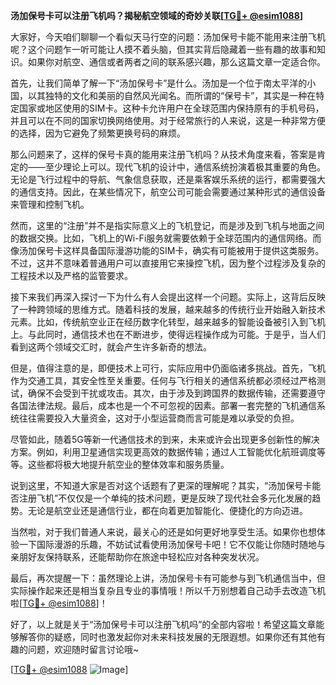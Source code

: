 **汤加保号卡可以注册飞机吗？揭秘航空领域的奇妙关联[[TG💪+ @esim1088](https://t.me/s/esim1088)]**

大家好，今天咱们聊聊一个看似天马行空的问题：汤加保号卡能不能用来注册飞机呢？这个问题乍一听可能让人摸不着头脑，但其实背后隐藏着一些有趣的故事和知识。如果你对航空、通信或者两者之间的联系感兴趣，那么这篇文章一定适合你。

首先，让我们简单了解一下“汤加保号卡”是什么。汤加是一个位于南太平洋的小国，以其独特的文化和美丽的自然风光闻名。而所谓的“保号卡”，其实是一种在特定国家或地区使用的SIM卡。这种卡允许用户在全球范围内保持原有的手机号码，并且可以在不同的国家切换网络使用。对于经常旅行的人来说，这是一种非常方便的选择，因为它避免了频繁更换号码的麻烦。

那么问题来了，这样的保号卡真的能用来注册飞机吗？从技术角度来看，答案是肯定的——至少理论上可以。现代飞机的设计中，通信系统扮演着极其重要的角色。无论是飞行过程中的导航、气象信息获取，还是乘客娱乐系统的运行，都需要强大的通信支持。因此，在某些情况下，航空公司可能会需要通过某种形式的通信设备来管理和控制飞机。

然而，这里的“注册”并不是指实际意义上的飞机登记，而是涉及到飞机与地面之间的数据交换。比如，飞机上的Wi-Fi服务就需要依赖于全球范围内的通信网络。而像汤加保号卡这样具备国际漫游功能的SIM卡，确实有可能被用于提供这类服务。不过，这并不意味着普通用户可以直接用它来操控飞机，因为整个过程涉及复杂的工程技术以及严格的监管要求。

接下来我们再深入探讨一下为什么有人会提出这样一个问题。实际上，这背后反映了一种跨领域的思维方式。随着科技的发展，越来越多的传统行业开始融入新技术元素。比如，传统航空业正在经历数字化转型，越来越多的智能设备被引入到飞机上。与此同时，通信技术也在不断进步，使得远程操作成为可能。于是乎，当人们看到这两个领域交汇时，就会产生许多新奇的想法。

但是，值得注意的是，即便技术上可行，实际应用中仍面临诸多挑战。首先，飞机作为交通工具，其安全性至关重要。任何与飞行相关的通信系统都必须经过严格测试，确保不会受到干扰或攻击。其次，由于涉及到跨国界的数据传输，还需要遵守各国法律法规。最后，成本也是一个不可忽视的因素。部署一套完整的飞机通信系统往往需要投入大量资金，这对于小型运营商而言可能是难以承受的负担。

尽管如此，随着5G等新一代通信技术的到来，未来或许会出现更多创新性的解决方案。例如，利用卫星通信实现更高效的数据传输；通过人工智能优化航班调度等等。这些都将极大地提升航空业的整体效率和服务质量。

说到这里，不知道大家是否对这个话题有了更深的理解呢？其实，“汤加保号卡能否注册飞机”不仅仅是一个单纯的技术问题，更是反映了现代社会多元化发展的趋势。无论是航空业还是通信行业，都在向着更加智能化、便捷化的方向迈进。

当然啦，对于我们普通人来说，最关心的还是如何更好地享受生活。如果你也想体验一下国际漫游的乐趣，不妨试试看使用汤加保号卡吧！它不仅能让你随时随地与亲朋好友保持联系，还能帮助你在旅途中轻松应对各种突发状况。

最后，再次提醒一下：虽然理论上讲，汤加保号卡有可能参与到飞机通信当中，但实际操作起来还是相当复杂且专业的事情哦！所以千万别想着自己动手去改造飞机啦[[TG💪+ @esim1088](https://t.me/s/esim1088)]！

好了，以上就是关于“汤加保号卡可以注册飞机吗”的全部内容啦！希望这篇文章能够解答你的疑惑，同时也激发起你对未来科技发展的无限遐想。如果你还有其他有趣的问题，欢迎随时留言讨论哦~

[[TG💪+ @esim1088](https://t.me/s/esim1088) ![Image](https://i.postimg.cc/4NQfJmqS/Snipaste-2025-05-13-00-14-12.png)]